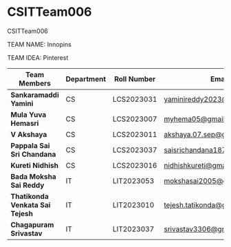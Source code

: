 # CSITTeam006
CSITTeam006

TEAM NAME: Innopins

TEAM IDEA: Pinterest


| **Team Members**                | **Department** | **Roll Number** | **Email**                          | **GitHub Username**   |
|----------------------------------|----------------|-----------------|------------------------------------|-----------------------|
| **Sankaramaddi Yamini**          | CS             | LCS2023031      | yaminireddy2023@gmail.com          | yamms2340             |
| **Mula Yuva Hemasri**            | CS             | LCS2023007      | myhema05@gmail.com                 | Hemasri05             |
| **V Akshaya**                    | CS             | LCS2023011      | akshaya.07.sep@gmail.com           | akshayaxv             |
| **Pappala Sai Sri Chandana**     | CS             | LCS2023037      | saisrichandana18704@gmail.com      | srisaichandana        |
| **Kureti Nidhish**               | CS             | LCS2023016      | nidhishkureti@gmail.com            | nidhishkureti         |
| **Bada Moksha Sai Reddy**        | IT             | LIT2023053      | mokshasai2005@gmail.com            | MOKSHA021             |
| **Thatikonda Venkata Sai Tejesh**| IT             | LIT2023010      | tejesh.tatikonda@gmail.com         | SaiTejesh09           |
| **Chagapuram Srivastav**         | IT             | LIT2023037      | srivastav3306@gmail.com            | srivastav2006         |
